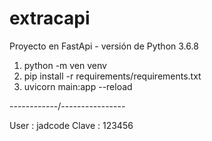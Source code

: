 # extracapi
Proyecto en FastApi - versión de Python 3.6.8



1) python -m ven venv
2) pip install -r requirements/requirements.txt
3) uvicorn main:app --reload


------------/----------------

User : jadcode
Clave : 123456
